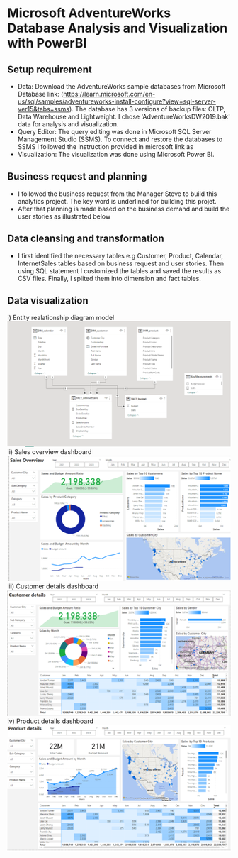 # Microsoft AdventureWorks Database Analysis and Visualization with PowerBI
## Setup requirement
- Data: Download the AdventureWorks sample databases from Microsoft Database link: (https://learn.microsoft.com/en-us/sql/samples/adventureworks-install-configure?view=sql-server-ver15&tabs=ssms). The database has 3 versions of backup files: OLTP, Data Warehouse and Lightweight. I chose 'AdventureWorksDW2019.bak' data for analysis and visualization.
- Query Editor: The query editing was done in Microsoft SQL Server Management Studio (SSMS). To connect and restore the databases to SSMS I followed the instruction provided in microsoft link as
- Visualization: The visualization was done using Microsoft Power BI.

## Business request and planning
- I followed the business request from the Manager Steve to build this analytics project. The key word is underlined for building this projet.
- After that planning is made based on the business demand and build the user stories as illustrated below

## Data cleansing and transformation 
- I first identified the necessary tables e.g Customer, Product, Calendar, InternetSales tables based on business request and user stories. Then using SQL statement I customized the tables and saved the results as CSV files. Finally, I splited them into dimension and fact tables.

## Data visualization
i) Entity realationship diagram model
![Data Model](https://github.com/rabbilbhuiyan/data-analyst-project-with-SQL-powerBI/blob/master/Images/Model%20Relations.png)
ii) Sales overview dashboard
![Sales overview](https://github.com/rabbilbhuiyan/data-analyst-project-with-SQL-powerBI/blob/master/Images/Sales%20Overview.png)
iii) Customer details dashboard
![Customer details](https://github.com/rabbilbhuiyan/data-analyst-project-with-SQL-powerBI/blob/master/Images/Customer%20Details.png)
iv) Product details dashboard
![Product details](https://github.com/rabbilbhuiyan/data-analyst-project-with-SQL-powerBI/blob/master/Images/Product%20Details.png)
